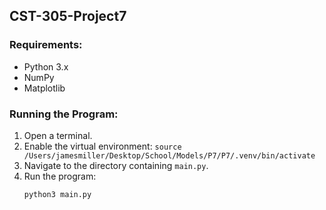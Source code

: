 ## CST-305-Project7

### Requirements:
- Python 3.x
- NumPy
- Matplotlib

### Running the Program:
1. Open a terminal.
2. Enable the virtual environment:
   ``` source /Users/jamesmiller/Desktop/School/Models/P7/P7/.venv/bin/activate ```
4. Navigate to the directory containing `main.py`.
5. Run the program:
   ```
   python3 main.py
   ```
